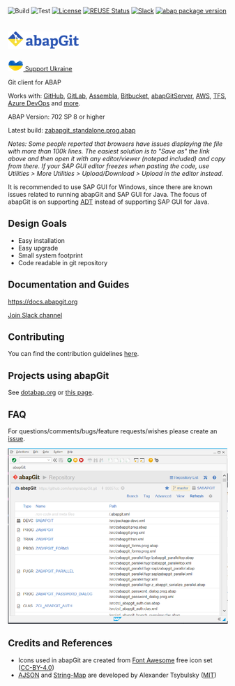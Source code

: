![Build](https://github.com/abapGit/abapGit/workflows/main-build/badge.svg)
![Test](https://github.com/abapGit/abapGit/workflows/test-pr/badge.svg)
[![License](https://img.shields.io/github/license/abapGit/abapGit?label=License&color=green)](LICENSE)
[![REUSE Status](https://api.reuse.software/badge/github.com/abapGit/abapGit?color=success)](https://api.reuse.software/info/github.com/abapGit/abapGit)
[![Slack](https://img.shields.io/badge/Join-Slack-blue)](https://communityinviter.com/apps/abapgit/abap)
[![abap package version](https://img.shields.io/endpoint?url=https://shield.abap.space/version-shield-json/github/abapGit/abapGit/src/zif_abapgit_version.intf.abap/c_abap_version&label=version)](https://github.com/abapGit/abapGit/blob/main/src/zif_abapgit_version.intf.abap)


<!--
<picture>
  <source media="(prefers-color-scheme: dark)" srcset="img/logo-dark.svg">
  <source media="(prefers-color-scheme: light)" srcset="img/logo.svg">
  <img height="40" alt="abapGit logo" src="img/logo.svg">
</picture>
--> 

# <a href="https://supportukrainenow.org/"><img src="img/abapGit_in_Ukraine_Colors.svg" height="40" alt="abapGit logo"></a>

<a href="https://supportukrainenow.org/"><img src="img/Ukraine-heart-shape-flag.svg" height="25" alt="Support Ukraine"> Support Ukraine</a>

Git client for ABAP

Works with: [GitHub](https://github.com/),
[GitLab](https://gitlab.com/),
[Assembla](https://www.assembla.com/git/),
[Bitbucket](https://bitbucket.org/),
[abapGitServer](https://github.com/larshp/abapGitServer),
[AWS](https://aws.amazon.com/codecommit/),
[TFS](https://www.visualstudio.com/team-services/git/),
[Azure DevOps](https://azure.microsoft.com/en-us/services/devops) and 
[more](https://git.wiki.kernel.org/index.php/GitHosting).

ABAP Version: 702 SP 8 or higher

Latest build: [zabapgit_standalone.prog.abap](https://raw.githubusercontent.com/abapGit/build/main/zabapgit_standalone.prog.abap)

*Notes: Some people reported that browsers have issues displaying the file with more than 100k lines. The easiest solution is to "Save as" the link above and then open it with any editor/viewer (notepad included) and copy from there. If your SAP GUI editor freezes when pasting the code, use Utilities > More Utilities > Upload/Download > Upload in the editor instead.*

It is recommended to use SAP GUI for Windows, since there are known issues related to running abapGit and SAP GUI for Java. The focus of abapGit is on supporting [ADT](https://github.com/abapGit/ADT_Frontend) instead of supporting SAP GUI for Java.

## Design Goals

- Easy installation
- Easy upgrade
- Small system footprint
- Code readable in git repository

## Documentation and Guides

https://docs.abapgit.org

[Join Slack channel](https://communityinviter.com/apps/abapgit/abap)

## Contributing

You can find the contribution guidelines [here](CONTRIBUTING.md).

## Projects using abapGit

See [dotabap.org](https://dotabap.org) or [this page](https://docs.abapgit.org/other-where-used.html).

## FAQ

For questions/comments/bugs/feature requests/wishes please create an [issue](https://github.com/abapGit/abapGit/issues).

![abapgit](img/abapgit_1_99_0.png)

## Credits and References

- Icons used in abapGit are created from [Font Awesome](https://fontawesome.com/) free icon set ([CC-BY-4.0](LICENSES/CC-BY-4.0.txt))
- [AJSON](https://github.com/sbcgua/ajson) and [String-Map](https://github.com/sbcgua/abap-string-map) are developed by Alexander Tsybulsky ([MIT](LICENSES/MIT.txt))

